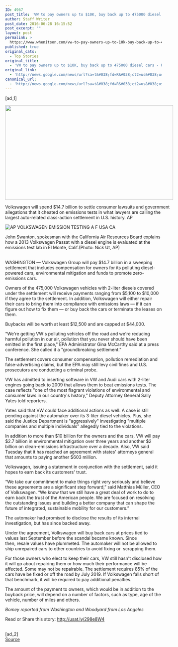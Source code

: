 ```yaml
---
ID: 4967
post_title: 'VW to pay owners up to $10K, buy back up to 475000 diesel cars &#8211; USA TODAY'
author: Staff Writer
post_date: 2016-06-28 16:15:52
post_excerpt: ""
layout: post
permalink: >
  https://www.whenitson.com/vw-to-pay-owners-up-to-10k-buy-back-up-to-475000-diesel-cars-usa-today/
published: true
original_cats:
  - Top Stories
original_title:
  - 'VW to pay owners up to $10K, buy back up to 475000 diesel cars - USA TODAY'
original_link:
  - 'http://news.google.com/news/url?sa=t&#038;fd=R&#038;ct2=us&#038;usg=AFQjCNE81KBSunmWBJqw-vlh-1lSnrYDfw&#038;clid=c3a7d30bb8a4878e06b80cf16b898331&#038;cid=52779140765002&#038;ei=s6JyV4joFIKNhQHGpLO4Dw&#038;url=http://www.usatoday.com/story/money/cars/2016/06/28/vw-pay-owners-up-10k-back-back-up-475000-cars/86462942/'
canonical_url:
  - 'http://news.google.com/news/url?sa=t&#038;fd=R&#038;ct2=us&#038;usg=AFQjCNE81KBSunmWBJqw-vlh-1lSnrYDfw&#038;clid=c3a7d30bb8a4878e06b80cf16b898331&#038;cid=52779140765002&#038;ei=s6JyV4joFIKNhQHGpLO4Dw&#038;url=http://www.usatoday.com/story/money/cars/2016/06/28/vw-pay-owners-up-10k-back-back-up-475000-cars/86462942/'
---
```

 [ad_1]
<br><div role="main" itemprop="articleBody" readability="93.174460004747"><!-- cxenseparse_start --><div id="module-position-PJXzhQkWPCI" class="story-asset video-asset"><div class="ui-video-wrapper" itemprop="video" itemscope="" itemtype="http://schema.org/VideoObject" readability="6.8078431372549"><div class="ui-pluto-video js-ui-video-init story-video inline-story-video priority smallarticleattophtml5" style="width: 540px; height: 304px;"><div class="ui-pluto-still"><img src="http://www.whenitson.com/wp-content/uploads/2016/06/VW-to-pay-owners-up-to-10K-buy-back-up-to-475000-diesel-cars-USA-TODAY.jpg" width="540px" height="304px" class="ui-pluto-still-img"/></div></div><div class="ui-video-controls story-video inline-story-video priority" style="width: 540px;" readability="34"><p class="video-desc" itemprop="description">
    Volkswagen will spend $14.7 billion to settle consumer lawsuits and government allegations that it cheated on emissions tests in what lawyers are calling the largest auto-related class-action settlement in U.S. history.
    <span class="credit">AP</span></p></div></div></div><div id="module-position-PJXzhQlKBf4" class="story-asset story-metadata-asset"><div class="article-metadata-wrap"><section id="module-position-PJXzhQkeQsk" class="storymetadata-bucket expandable-photo-module story-expandable-photo-module" readability="3.5"><aside itemprop="associatedMedia" itemscope="" itemtype="http://schema.org/ImageObject" class="single-photo expandable-collapsed" readability="7"><div class="image-wrap"><img class="expand-img-horiz" itemprop="url" src="http://www.gannett-cdn.com/-mm-/27f6664fb8ef48299f06ee96e2d6771613497b2a/c=170-0-2830-2000&amp;r=x404&amp;c=534x401/local/-/media/2016/06/28/USATODAY/USATODAY/636027026865847612-volkswagendieseltesting15.JPG" alt="AP VOLKSWAGEN EMISSION TESTING A F USA CA" data-mycapture-src="http://www.gannett-cdn.com/media/2016/06/28/USATODAY/USATODAY/636027026865847612-volkswagendieseltesting15.JPG" data-mycapture-sm-src="http://www.whenitson.com/wp-content/uploads/2016/06/VW-to-pay-owners-up-to-10K-buy-back-up-to-475000-diesel-cars-USA-TODAY.JPG"/><span class="toggle"/><meta itemprop="name" content="AP VOLKSWAGEN EMISSION TESTING A F USA CA"/></div><p class="image-credit-wrap"><span class="js-caption-wrapper"><span class="cutline js-caption">John Swanton, spokesman with the California Air Resources Board explains how a 2013 Volkswagen Passat with a diesel engine is evaluated at the emissions test lab in El Monte, Calif.</span><meta itemprop="copyrightHolder" content=""/><span class="credit">(Photo: Nick Ut, AP)</span></span></p></aside></section></div></div><p><br/>&#13;
WASHINGTON — Volkswagen Group will pay $14.7 billion in a sweeping settlement that includes compensation for owners for its polluting diesel-powered cars, environmental mitigation and funds to promote zero-emissions cars.</p><p>Owners of the 475,000 Volkswagen vehicles with 2-liter diesels covered under the settlement will receive payments ranging from $5,100 to $10,000 if they agree to the settlement. In addition, Volkswagen will either repair their cars to bring them into compliance with emissions laws — if it can figure out how to fix them — or buy back the cars or terminate the leases on them.</p><p>Buybacks will be worth at least $12,500 and are capped at $44,000.</p><p>"We're getting VW's polluting vehicles off the road and we're reducing harmful pollution in our air, pollution that you never should have been emitted in the first place," EPA Administrator Gina McCarthy said at a press conference. She called it a "groundbreaking settlement."</p><p>The settlement covers consumer compensation, pollution remediation and false-advertising claims, but the EPA may still levy civil fines and U.S. prosecutors are conducting a criminal probe.</p><p>VW has admitted to inserting software in VW and Audi cars with 2-liter engines going back to 2009 that allows them to beat emissions tests. The case reflects "one of the most flagrant violations of environmental and consumer laws in our country's history," Deputy Attorney General Sally Yates told reporters.</p><p>Yates said that VW could face additional actions as well. A case is still pending against the automaker over its 3-liter diesel vehicles. Plus, she said the Justice Department is "aggressively" investigating "multiple companies and multiple individuals" allegedly tied to the violations.</p><p>In addition to more than $10 billion for the owners and the cars, VW will pay $2.7 billion in environmental mitigation over three years and another $2 billion on clean-emissions infrastructure over a decade. Also, VW said Tuesday that it has reached an agreement with states' attorneys general that amounts to paying another $603 million.</p><p>Volkswagen, issuing a statement in conjunction with the settlement, said it hopes to earn back its customers' trust.</p><p>“We take our commitment to make things right very seriously and believe these agreements are a significant step forward,” said Matthias Müller, CEO of Volkswagen. “We know that we still have a great deal of work to do to earn back the trust of the American people. We are focused on resolving the outstanding issues and building a better company that can shape the future of integrated, sustainable mobility for our customers.”</p><p>The automaker had promised to disclose the results of its internal investigation, but has since backed away.</p><p>Under the agreement, Volkswagen will buy back cars at prices tied to values last September before the scandal became known. Since then, resale values have plummeted. The automaker will not be allowed to ship unrepaired cars to other countries to avoid fixing or  scrapping them.</p><p>For those owners who elect to keep their cars, VW still hasn't disclosed how it will go about repairing them or how much their performance will be affected. Some may not be repairable. The settlement requires 85% of the cars have be fixed or off the road by July 2019. If Volkswagen falls short of that benchmark, it will be required to pay additional penalties.</p><p>The amount of the payment to owners, which would be in addition to the buyback price, will depend on a number of factors, such as type, age of the vehicle, number of miles and others.</p><p><em>Bomey reported from Washington and Woodyard from Los Angeles</em></p><!-- cxenseparse_end --><p>Read or Share this story: http://usat.ly/298e8W4</p></div>
<br>[ad_2]
<br><a href="http://news.google.com/news/url?sa=t&#038;fd=R&#038;ct2=us&#038;usg=AFQjCNE81KBSunmWBJqw-vlh-1lSnrYDfw&#038;clid=c3a7d30bb8a4878e06b80cf16b898331&#038;cid=52779140765002&#038;ei=s6JyV4joFIKNhQHGpLO4Dw&#038;url=http://www.usatoday.com/story/money/cars/2016/06/28/vw-pay-owners-up-10k-back-back-up-475000-cars/86462942/">Source </a>